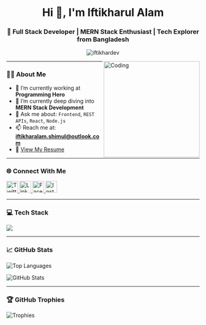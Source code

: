 <h1 align="center">Hi 👋, I'm Iftikharul Alam</h1>
<h3 align="center">🚀 Full Stack Developer | MERN Stack Enthusiast | Tech Explorer from Bangladesh</h3>

<p align="center">
  <img src="https://komarev.com/ghpvc/?username=iftikhardev&label=Profile%20views&color=0e75b6&style=flat" alt="iftikhardev" />
</p>
<img align="right" alt="Coding" width="250" src="https://media.tenor.com/IieZUsqoYCwAAAAM/developer.gif"  />

---

### 👨‍💻 About Me


- 🔭 I’m currently working at **Programming Hero**
- 🌱 I’m currently deep diving into **MERN Stack Development**
- 💬 Ask me about: `Frontend`, `REST APIs`, `React`, `Node.js`
- 📫 Reach me at: **iftikharalam.shimul@outlook.com**
- 📄 [View My Resume](https://drive.google.com/file/d/1UUksKxrwPld-Xq2-_ZOFvDj06rWZ34QV/view?usp=sharing)

---

### 🌐 Connect With Me

<p align="left">
  <a href="https://x.com/iftikhar15_alam" target="_blank">
    <img src="https://skillicons.dev/icons?i=twitter" height="30" alt="Twitter" />
  </a>
  <a href="https://www.linkedin.com/in/deviftikhar/" target="_blank">
    <img src="https://skillicons.dev/icons?i=linkedin" height="30" alt="LinkedIn" />
  </a>
  <a href="https://www.facebook.com/eitaamar/" target="_blank" rel="noopener noreferrer">
  <img src="https://skillicons.dev/icons?i=facebook" alt="Facebook" height="30" />
</a>

  <a href="https://www.instagram.com/shimul_scofield/" target="_blank">
    <img src="https://skillicons.dev/icons?i=instagram" height="30" alt="Instagram" />
  </a>
</p>

---

### 💻 Tech Stack

<p align="left">
  <img src="https://skillicons.dev/icons?i=react,nodejs,express,mongodb,tailwind,js,html,css,bootstrap,figma,c,cpp" />
</p>

---

### 📈 GitHub Stats

<p align="left">
  <img src="https://github-readme-stats.vercel.app/api/top-langs?username=iftikhardev&show_icons=true&locale=en&layout=compact" alt="Top Languages" />
</p>

<p align="left">
  <img src="https://github-readme-stats.vercel.app/api?username=iftikhardev&show_icons=true&locale=en" alt="GitHub Stats" />
</p>

---

### 🏆 GitHub Trophies

<p align="left">
  <img src="https://github-profile-trophy.vercel.app/?username=iftikhardev&theme=onedark&column=7" alt="Trophies" />
</p>




